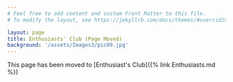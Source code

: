 ```yaml
---
# Feel free to add content and custom Front Matter to this file.
# To modify the layout, see https://jekyllrb.com/docs/themes/#overriding-theme-defaults

layout: page
title: Enthusiasts' Club (Page Moved)
background: '/assets/Images3/pic09.jpg'
---
```

This page has been moved to [Enthusiast's Club]({% link Enthusiasts.md %})